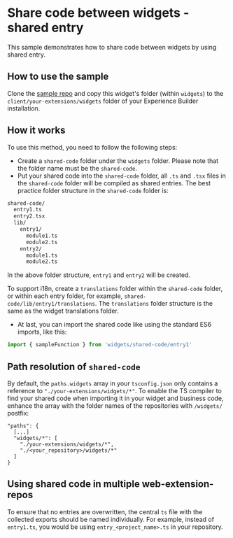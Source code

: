 # Share code between widgets - shared entry

This sample demonstrates how to share code between widgets by using shared entry.

## How to use the sample
Clone the [sample repo](https://github.com/esri/arcgis-experience-builder-sdk-resources) and copy this widget's folder (within `widgets`) to the `client/your-extensions/widgets` folder of your Experience Builder installation.

## How it works
To use this method, you need to follow the following steps:
* Create a `shared-code` folder under the `widgets` folder. Please note that the folder name must be the `shared-code`.
* Put your shared code into the `shared-code` folder, all `.ts` and `.tsx` files in the `shared-code` folder will be compiled as shared entries. The best practice folder structure in the `shared-code` folder is:
```sh
shared-code/
  entry1.ts
  entry2.tsx
  lib/
    entry1/
      module1.ts
      module2.ts
    entry2/
      module1.ts
      module2.ts
```

In the above folder structure, `entry1` and `entry2` will be created.

To support i18n, create a `translations` folder within the `shared-code` folder, or within each entry folder, for example, `shared-code/lib/entry1/translations`. The `translations` folder structure is the same as the widget translations folder.
* At last, you can import the shared code like using the standard ES6 imports, like this:
```typescript
import { sampleFunction } from 'widgets/shared-code/entry1'
```

## Path resolution of ``shared-code``

By default, the ``paths.widgets`` array in your ``tsconfig.json`` only contains a reference to ``"./your-extensions/widgets/*"``. To enable the TS compiler to find your shared code when importing it in your widget and business code, enhance the array with the folder names of the repositories with ``/widgets/`` postfix:

```
"paths": {
  [...]
  "widgets/*": [
    "./your-extensions/widgets/*",
    "./<your_repository>/widgets/*"
  ]
}
```

## Using shared code in multiple web-extension-repos

To ensure that no entries are overwritten, the central ``ts`` file with the collected exports should be named individually. For example, instead of ``entry1.ts``, you would be using ``entry_<project_name>.ts`` in your repository.